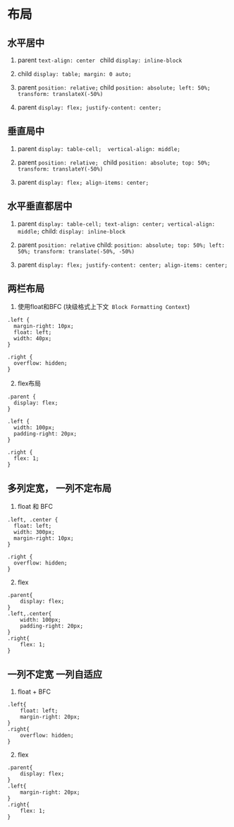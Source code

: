 # 布局

## 水平居中

1. parent `text-align: center ` child `display: inline-block`

2. child `display: table; margin: 0 auto;`

3. parent `position: relative;` child `position: absolute; left: 50%; transform: translateX(-50%)`

4. parent `display: flex; justify-content: center;`

## 垂直局中

1. parent `display: table-cell;  vertical-align: middle;`

2. parent `position: relative; ` child `position: absolute; top: 50%; transform: translateY(-50%)`

3. parent `display: flex; align-items: center;`

## 水平垂直都居中

1. parent `display: table-cell; text-align: center; vertical-align: middle;` child: `display: inline-block`

2. parent `position: relative` child: `position: absolute; top: 50%; left: 50%; transform: translate(-50%, -50%)`

3. parent `display: flex; justify-content: center; align-items: center;`

## 两栏布局

1. 使用float和BFC (块级格式上下文` Block Formatting Context`)

```
.left {
  margin-right: 10px;
  float: left;
  width: 40px;
}

.right {
  overflow: hidden;
}
```

2. flex布局

```
.parent {
  display: flex;
}

.left {
  width: 100px;
  padding-right: 20px;
}

.right {
  flex: 1;
}
```

## 多列定宽， 一列不定布局

1. float 和 BFC

```
.left, .center {
  float: left;
  width: 300px;
  margin-right: 10px;
}

.right {
  overflow: hidden;
}

```

2. flex

```
.parent{
	display: flex;
}
.left,.center{
	width: 100px;
	padding-right: 20px;
}
.right{
	flex: 1;
}

```

## 一列不定宽 一列自适应

1. float + BFC

```
.left{
	float: left;
	margin-right: 20px;
}
.right{
	overflow: hidden;
}

```

2. flex

```
.parent{
	display: flex;
}
.left{
	margin-right: 20px;
}
.right{
	flex: 1;
}
```
